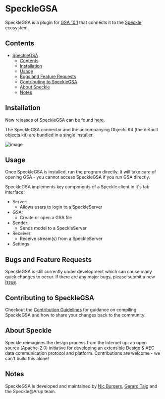 # SpeckleGSA
SpeckleGSA is a plugin for [GSA 10.1](https://www.oasys-software.com/products/structural/gsa/) that connects it to the [Speckle](https://speckle.systems) ecosystem.

## Contents

- [SpeckleGSA](#specklegsa)
  - [Contents](#contents)
  - [Installation](#installation)
  - [Usage](#usage)
  - [Bugs and Feature Requests](#bugs-and-feature-requests)
  - [Contributing to SpeckleGSA](#contributing-to-specklegsa)
  - [About Speckle](#about-speckle)
  - [Notes](#notes)

## Installation

New releases of SpeckleGSA can be found [here](https://github.com/arup-group/speckle-sharp/releases).

The SpeckleGSA connector and the accompanying Objects Kit (the default objects kit) are bundled in a single installer.

![image](https://user-images.githubusercontent.com/69314485/145598135-11410379-c682-4d22-b991-67f831896ef9.png)

## Usage

Once SpeckleGSA is installed, run the program directly. It will take care of opening GSA - you cannot access SpeckleGSA if you run GSA directly.

SpeckleGSA implements key components of a Speckle client in it's tab interface:
- Server:
    - Allows users to login to a SpeckleServer
- GSA:
    - Create or open a GSA file
- Sender:
    - Sends model to a SpeckleServer
- Receiver:
    - Receive stream(s) from a SpeckleServer
- Settings

## Bugs and Feature Requests

SpeckleGSA is still currently under development which can cause many quick changes to occur. If there are any major bugs, please submit a new [issue](https://github.com/arup-group/speckle-sharp/issues).

## Contributing to SpeckleGSA

Checkout the [Contribution Guidelines](https://github.com/arup-group/speckleGSA/blob/master/ConnectorGSA/CONTRIBUTING.md) for guidance on compiling SpeckleGSA and how to share your changes back to the community!

## About Speckle

Speckle reimagines the design process from the Internet up: an open source (Apache-2.0) initiative for developing an extensible Design & AEC data communication protocol and platform. Contributions are welcome - we can't build this alone!

## Notes

SpeckleGSA is developed and maintained by [Nic Burgers](https://github.com/nic-burgers-arup), [Gerard Taig](https://github.com/Gerard-Taig) and the Speckle@Arup team.
